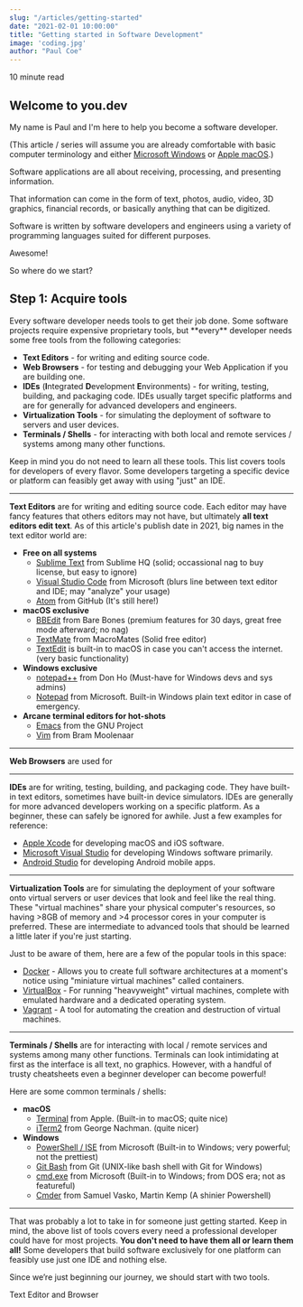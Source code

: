 ```yaml
---
slug: "/articles/getting-started"
date: "2021-02-01 10:00:00"
title: "Getting started in Software Development"
image: 'coding.jpg'
author: "Paul Coe"
---
```


10 minute read
## Welcome to you.dev

<p class="center">My name is Paul and I'm here to help you become a software developer.<p>

(This article / series will assume you are already comfortable with basic computer terminology and either [Microsoft Windows](https://www.microsoft.com/en-us/windows) or [Apple macOS](https://www.apple.com/macos).)

Software applications are all about receiving, processing, and presenting information.

That information can come in the form of text, photos, audio, video, 3D graphics, financial records, or basically anything that can be digitized.

Software is written by software developers and engineers using a variety of programming languages suited for different purposes.

Awesome!

So where do we start?


## Step 1: Acquire tools

<p class="center">Every software developer needs tools to get their job done. Some software projects require expensive proprietary tools, but **every** developer needs some free tools from the following categories:</p>

- **Text Editors** - for writing and editing source code.
- **Web Browsers** - for testing and debugging your Web Application if you are building one.
- **IDEs** (**I**ntegrated **D**evelopment **E**nvironments) - for writing, testing, building, and packaging code. IDEs usually target specific platforms and are for generally for advanced developers and engineers. 
- **Virtualization Tools** - for simulating the deployment of software to servers and user devices.
- **Terminals / Shells** - for interacting with both local and remote services / systems among many other functions.

Keep in mind you do not need to learn all these tools. This list covers tools for developers of every flavor. Some developers targeting a specific device or platform can feasibly get away with using "just" an IDE.

---

**Text Editors** are for writing and editing source code. Each editor may have fancy features that others editors may not have, but ultimately **all text editors edit text**. As of this article's publish date in 2021, big names in the text editor world are:

- **Free on all systems**
	- [Sublime Text](https://www.sublimetext.com/) from Sublime HQ (solid; occassional nag to buy license, but easy to ignore)
	- [Visual Studio Code](https://code.visualstudio.com/) from Microsoft (blurs line between text editor and IDE; may "analyze" your usage)
	- [Atom](https://atom.io) from GitHub (It's still here!)
- **macOS exclusive**
	- [BBEdit](https://www.barebones.com/products/bbedit/) from Bare Bones (premium features for 30 days, great free mode afterward; no nag)
	- [TextMate](https://macromates.com/) from MacroMates (Solid free editor)
	- [TextEdit](https://support.apple.com/guide/textedit/welcome/mac) is built-in to macOS in case you can't access the internet. (very basic functionality)
- **Windows exclusive**
	- [notepad++](https://notepad-plus-plus.org/) from Don Ho (Must-have for Windows devs and sys admins)
	- [Notepad](https://www.microsoft.com/en-us/p/windows-notepad/9msmlrh6lzf3) from Microsoft. Built-in Windows plain text editor in case of emergency.
- **Arcane terminal editors for hot-shots**
	- [Emacs](https://www.gnu.org/software/emacs/) from the GNU Project
	- [Vim](https://www.vim.org/) from Bram Moolenaar

---

**Web Browsers** are used for 

---

**IDEs** are for writing, testing, building, and packaging code. They have built-in text editors, sometimes have built-in device simulators. IDEs are generally for more advanced developers working on a specific platform. As a beginner, these can safely be ignored for awhile. Just a few examples for reference:

- [Apple Xcode](https://developer.apple.com/xcode/) for developing macOS and iOS software.
- [Microsoft Visual Studio](https://visualstudio.microsoft.com/) for developing Windows software primarily.
- [Android Studio](https://developer.android.com/studio/) for developing Android mobile apps.

---

**Virtualization Tools** are for simulating the deployment of your software onto virtual servers or user devices that look and feel like the real thing. These "virtual machines" share your physical computer's resources, so having >8GB of memory and >4 processor cores in your computer is preferred. These are intermediate to advanced tools that should be learned a little later if you're just starting.

Just to be aware of them, here are a few of the popular tools in this space:

- [Docker](https://www.docker.com/products/docker-desktop) - Allows you to create full software architectures at a moment's notice using "miniature virtual machines" called containers.
- [VirtualBox](https://www.virtualbox.org/) - For running "heavyweight" virtual machines, complete with emulated hardware and a dedicated operating system.
- [Vagrant](https://www.vagrantup.com/) - A tool for automating the creation and destruction of virtual machines.

---

**Terminals / Shells** are for interacting with local / remote services and systems among many other functions. Terminals can look intimidating at first as the interface is all text, no graphics. However, with a handful of trusty cheatsheets even a beginner developer can become powerful!

Here are some common terminals / shells:

- **macOS**
	- [Terminal](https://www.apple.com/macos) from Apple. (Built-in to macOS; quite nice)
	- [iTerm2](https://iterm2.com/) from George Nachman. (quite nicer)
- **Windows**
	- [PowerShell / ISE](https://docs.microsoft.com/en-us/powershell/) from Microsoft (Built-in to Windows; very powerful; not the prettiest)
	- [Git Bash](https://gitforwindows.org/) from Git (UNIX-like bash shell with Git for Windows)
	- [cmd.exe]() from Microsoft (Built-in to Windows; from DOS era; not as featureful)
	- [Cmder](https://cmder.net/) from Samuel Vasko,  Martin Kemp (A shinier Powershell)

---

That was probably a lot to take in for someone just getting started. Keep in mind, the above list of tools covers every need a professional developer could have for most projects. **You don't need to have them all or learn them all!** Some developers that build software exclusively for one platform can feasibly use just one IDE and nothing else.

Since we’re just beginning our journey, we should start with two tools.

Text Editor and Browser
